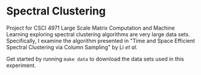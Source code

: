 # Spectral Clustering

Project for CSCI 4971 Large Scale Matrix Computation and Machine Learning exploring spectral
clustering algorithms are very large data sets. Specifically, I examine the algorithm presented in
"Time and Space Efficient Spectral Clustering via Column Sampling" by Li *et al.*

Get started by running `make data` to download the data sets used in this experiment.
